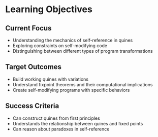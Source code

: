 # Learning Objectives

## Current Focus
- Understanding the mechanics of self-reference in quines
- Exploring constraints on self-modifying code
- Distinguishing between different types of program transformations

## Target Outcomes
- Build working quines with variations
- Understand fixpoint theorems and their computational implications
- Create self-modifying programs with specific behaviors

## Success Criteria
- Can construct quines from first principles
- Understands the relationship between quines and fixed points
- Can reason about paradoxes in self-reference